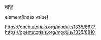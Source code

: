 배열

element[index:value]
 
https://opentutorials.org/module/1335/8677
https://opentutorials.org/module/1335/8810